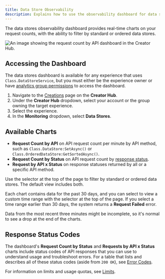 ```yaml
---
title: Data Store Observability
description: Explains how to use the observability dashboard for data stores.
---
```


The data stores observability dashboard provides real-time charts on your request counts, with the ability to filter by standard or ordered data stores.

![An image showing the request count by API dashboard in the Creator Hub.](../../assets/data/data-store/Data-Store-API.png)

## Accessing the Dashboard

The data stores dashboard is available for any experience that uses `Class.DataStoreService`, but you must either be the experience owner or have [analytics group permissions](../../production/analytics/analytics-dashboard.md#granting-group-permission) to access the dashboard.

1. Navigate to the [Creations](https://create.roblox.com/dashboard/creations) page on the **Creator Hub**.
2. Under the **Creator Hub** dropdown, select your account or the group owning the target experience.
3. Select the experience.
4. In the **Monitoring** dropdown, select **Data Stores**.

## Available Charts

- **Request Count by API** on API request count per minute by API method, such as `Class.DataStore:SetAsync()` or `Class.OrderedDataStore:GetSortedAsync()`.
- **Request Count by Status** on API request count by [response status](#response-status-codes).
- **Request by API x Status** on response statuses returned by all or a specific API method.

Use the selector at the top of the page to filter by standard or ordered data stores. The default view includes both.

Each chart contains data for the past 30 days, and you can select to view a custom time range with the selector at the top of the page. If you select a time range earlier than 30 days, the system returns a **Request Failed** error.

Data from the most recent three minutes might be incomplete, so it's normal to see a drop at the end of the charts.

## Response Status Codes

The dashboard's **Request Count by Status** and **Requests by API x Status** charts include status codes of API responses that you can use to understand usage and troubleshoot errors. For a table that lists and describes all of these status codes (aside from `200 OK`), see [Error Codes](index.md#error-codes).

For information on limits and usage quotas, see [Limits](index.md#limits).
